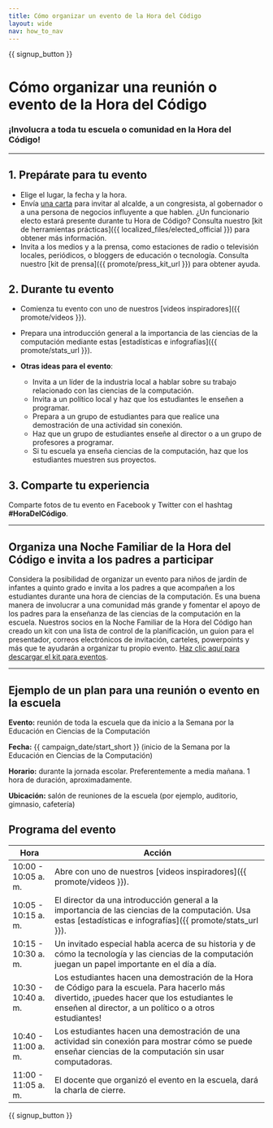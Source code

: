 ```yaml
---
title: Cómo organizar un evento de la Hora del Código
layout: wide
nav: how_to_nav
---
```


{{ signup_button }}

# Cómo organizar una reunión o evento de la Hora del Código

### ¡Involucra a toda tu escuela o comunidad en la Hora del Código!

* * *

## 1. Prepárate para tu evento

- Elige el lugar, la fecha y la hora.
- Envía [una carta](https://hourofcode.com/promote/resources#sample-emails) para invitar al alcalde, a un congresista, al gobernador o a una persona de negocios influyente a que hablen. ¿Un funcionario electo estará presente durante tu Hora de Código? Consulta nuestro [kit de herramientas prácticas]({{ localized_files/elected_official }}) para obtener más información.
- Invita a los medios y a la prensa, como estaciones de radio o televisión locales, periódicos, o bloggers de educación o tecnología. Consulta nuestro [kit de prensa]({{ promote/press_kit_url }}) para obtener ayuda.

## 2. Durante tu evento

- Comienza tu evento con uno de nuestros [videos inspiradores]({{ promote/videos }}).
- Prepara una introducción general a la importancia de las ciencias de la computación mediante estas [estadísticas e infografías]({{ promote/stats_url }}).   
      
    
- **Otras ideas para el evento**: 
    - Invita a un líder de la industria local a hablar sobre su trabajo relacionado con las ciencias de la computación.
    - Invita a un político local y haz que los estudiantes le enseñen a programar.
    - Prepara a un grupo de estudiantes para que realice una demostración de una actividad sin conexión.
    - Haz que un grupo de estudiantes enseñe al director o a un grupo de profesores a programar.
    - Si tu escuela ya enseña ciencias de la computación, haz que los estudiantes muestren sus proyectos.

## 3. Comparte tu experiencia

Comparte fotos de tu evento en Facebook y Twitter con el hashtag **#HoraDelCódigo**.

* * *

## Organiza una Noche Familiar de la Hora del Código e invita a los padres a participar

Considera la posibilidad de organizar un evento para niños de jardín de infantes a quinto grado e invita a los padres a que acompañen a los estudiantes durante una hora de ciencias de la computación. Es una buena manera de involucrar a una comunidad más grande y fomentar el apoyo de los padres para la enseñanza de las ciencias de la computación en la escuela. Nuestros socios en la Noche Familiar de la Hora del Código han creado un kit con una lista de control de la planificación, un guion para el presentador, correos electrónicos de invitación, carteles, powerpoints y más que te ayudarán a organizar tu propio evento. [Haz clic aquí para descargar el kit para eventos](http://www.familycodenight.org/DownloadCodeDotOrg.html).

* * *

## Ejemplo de un plan para una reunión o evento en la escuela

**Evento:** reunión de toda la escuela que da inicio a la Semana por la Educación en Ciencias de la Computación

**Fecha:** {{ campaign_date/start_short }} (inicio de la Semana por la Educación en Ciencias de la Computación)

**Horario:** durante la jornada escolar. Preferentemente a media mañana. 1 hora de duración, aproximadamente.

**Ubicación:** salón de reuniones de la escuela (por ejemplo, auditorio, gimnasio, cafetería)

## Programa del evento

| Hora                | Acción                                                                                                                                                                                                  |
| ------------------- | ------------------------------------------------------------------------------------------------------------------------------------------------------------------------------------------------------- |
| 10:00 - 10:05 a. m. | Abre con uno de nuestros [videos inspiradores]({{ promote/videos }}).                                                                                                                                   |
| 10:05 - 10:15 a. m. | El director da una introducción general a la importancia de las ciencias de la computación. Usa estas [estadísticas e infografías]({{ promote/stats_url }}).                                            |
| 10:15 - 10:30 a. m. | Un invitado especial habla acerca de su historia y de cómo la tecnología y las ciencias de la computación juegan un papel importante en el día a día.                                                   |
| 10:30 - 10:40 a. m. | Los estudiantes hacen una demostración de la Hora de Código para la escuela. Para hacerlo más divertido, ¡puedes hacer que los estudiantes le enseñen al director, a un político o a otros estudiantes! |
| 10:40 - 11:00 a. m. | Los estudiantes hacen una demostración de una actividad sin conexión para mostrar cómo se puede enseñar ciencias de la computación sin usar computadoras.                                               |
| 11:00 - 11:05 a. m. | El docente que organizó el evento en la escuela, dará la charla de cierre.                                                                                                                              |

{{ signup_button }}